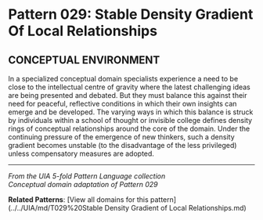# Pattern 029: Stable Density Gradient Of Local Relationships

## CONCEPTUAL ENVIRONMENT

In a specialized conceptual domain specialists experience a need to be close to the intellectual centre of gravity where the latest challenging ideas are being presented and debated. But they must balance this against their need for peaceful, reflective conditions in which their own insights can emerge and be developed. The varying ways in which this balance is struck by individuals within a school of thought or invisible college defines density rings of conceptual relationships around the core of the domain. Under the continuing pressure of the emergence of new thinkers, such a density gradient becomes unstable (to the disadvantage of the less privileged) unless compensatory measures are adopted.

---

*From the UIA 5-fold Pattern Language collection*  
*Conceptual domain adaptation of Pattern 029*

**Related Patterns**: [View all domains for this pattern](../../UIA/md/T029%20Stable Density Gradient of Local Relationships.md)
